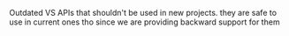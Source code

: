 Outdated VS APIs that shouldn't be used in new projects. they are safe to use in current ones tho since we are providing backward support for them